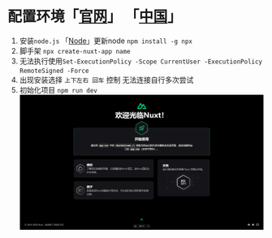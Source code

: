# 配置环境「[官网](https://nuxt.com/docs/getting-started/installation)」 「[中国](https://www.nuxtjs.cn/guide/installation)」

1. 安装`node.js` 「[Node](https://nodejs.org/zh-cn)」更新node `npm install -g npx`
2. 脚手架 `npx create-nuxt-app name`
3. 无法执行使用`Set-ExecutionPolicy -Scope CurrentUser -ExecutionPolicy RemoteSigned -Force`
4. 出现安装选择 `上下左右 回车` 控制 无法连接自行多次尝试
5. 初始化项目 `npm run dev`
![图 0](images/0252ca2495ea35313ce59b8fd4ca0a2c1e6cddcef32cd7be1154a85d45585912.png)